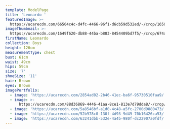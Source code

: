 ```yaml
---
template: ModelPage
title: 'Leonardo '
featuredImage: >-
  https://ucarecdn.com/66504c4c-d4fc-4466-96f1-d6cb59d532ed/-/crop/1650x919/0,18/-/preview/
imageThumbnail: >-
  https://ucarecdn.com/1649f620-db88-44ba-b883-8454409bd7f5/-/crop/674x764/616,0/-/preview/
firstName: Leonardo
collection: Boys
height: 126cm
measurementType: chest
bust: 61cm
waist: 49cm
hips: 59cm
size: '7'
shoeSize: '11'
hair: Brown
eyes: Brown
imagePortfolio:
  - image: 'https://ucarecdn.com/2854ad02-2b46-41ec-ba6f-95730510faa9/'
  - image: >-
      https://ucarecdn.com/88d36869-4446-41aa-8ce1-813e7d79dda8/-/crop/959x1100/691,0/-/preview/
  - image: 'https://ucarecdn.com/5a8546bf-a1d0-4c48-a5fc-2700d9880473/'
  - image: 'https://ucarecdn.com/52b978c0-130f-4d93-9d49-70b16426ca53/'
  - image: 'https://ucarecdn.com/63241dbb-532e-4a4b-980f-dc22907a0fdf/'
---
```


